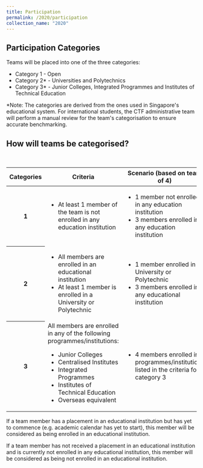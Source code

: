 ```yaml
---
title: Participation
permalink: /2020/participation
collection_name: "2020"
---
```


## Participation Categories

Teams will be placed into one of the three categories:

* Category 1 - Open
* Category 2* - Universities and Polytechnics
* Category 3* - Junior Colleges, Integrated Programmes and Institutes of Technical Education

*Note: The categories are derived from the ones used in Singapore's educational system. 
For international students, the CTF administrative team will perform a manual review for the team's categorisation to ensure accurate benchmarking.

## How will teams be categorised?

<br>
<table class="info-table">
  <thead>
    <th>Categories</th>
    <th>Criteria</th>
    <th>Scenario (based on team of 4)</th>
  </thead>
  <tr>
    <th>1</th>
    <td>
      <ul>
        <li>At least 1 member of the team is not enrolled in any education institution</li>
      </ul>
    </td>
    <td>
      <ul>
        <li>1 member not enrolled in any education institution</li>
        <li>3 members enrolled in any education institution</li>
      </ul>
    </td>
  </tr>
  <tr>
    <th>2</th>
    <td>
      <ul>
        <li>All members are enrolled in an educational institution</li>
        <li>At least 1 member is enrolled in a University or Polytechnic</li> 
      </ul>
    </td>
    <td>
      <ul>
        <li>1 member enrolled in University or Polytechnic</li>
        <li>3 members enrolled in any educational institution</li>
      </ul>
    </td>
  </tr>
  <tr>
    <th>3</th>
    <td>
      All members are enrolled in any of the following programmes/institutions:
      <ul>
        <li>Junior Colleges</li>
        <li>Centralised Institutes</li>
        <li>Integrated Programmes</li>
        <li>Institutes of Technical Education</li>
        <li>Overseas equivalent</li>
      </ul>
    </td>
    <td>
      <ul>
        <li>4 members enrolled in programmes/institutions listed in the criteria for category 3</li>
      </ul>
    </td>
  </tr>
</table>

If a team member has a placement in an educational institution but has yet to commence (e.g. academic calendar has yet to start), this member will be considered as being enrolled in an educational institution.

If a team member has not received a placement in an educational institution and is currently not enrolled in any educational institution, this member will be considered as being not enrolled in an educational institution.
